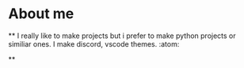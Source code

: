 # About me
**
I really like to make projects but i prefer to make python projects or similiar ones.
I make discord, vscode themes.
:atom:

**
<!---
Heya bro!!!!
--->
